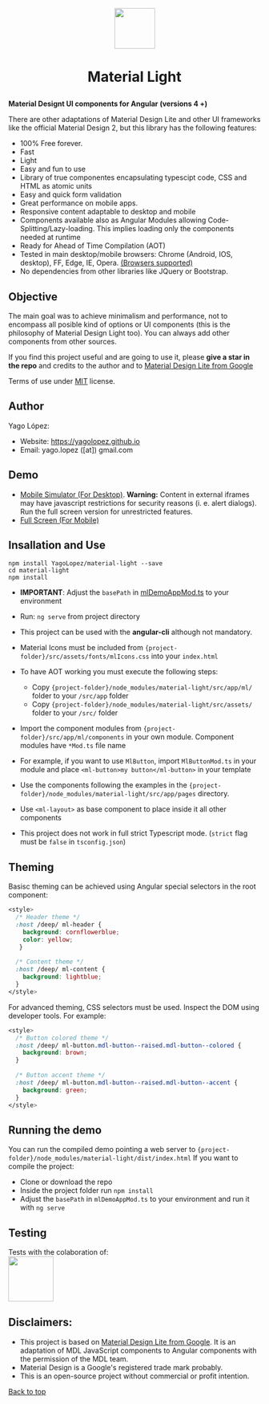 <p align="center"><img src="src/assets/img/logo.png" style="margin: auto; width: 81px;"></p>

<h1><p align="center">Material Light</p></h1>

**Material Designt UI components for Angular (versions 4 +)**

There are other adaptations of Material Design Lite and other UI frameworks like the official Material Design 2, 
but this library has the following features:

- 100% Free forever.
- Fast
- Light
- Easy and fun to use
- Library of true componentes encapsulating typescipt code, CSS and HTML as atomic units
- Easy and quick form validation
- Great performance on mobile apps.
- Responsive content adaptable to desktop and mobile
- Components available also as Angular Modules allowing Code-Splitting/Lazy-loading. This implies loading only the components needed at runtime
- Ready for Ahead of Time Compilation (AOT)
- Tested in main desktop/mobile browsers: Chrome (Android, IOS, desktop), FF, Edge, IE, Opera. <a href="https://angular.io/docs/ts/latest/guide/browser-support.html" target="_blank">(Browsers supported)</a>
- No dependencies from other libraries like JQuery or Bootstrap.

## Objective

The main goal was to achieve minimalism and performance, not to encompass all posible kind of options or UI components (this is the philosophy of
Material Design Light too). You can always add other components from other sources.

If you find this project useful and are going to use it, please **give a star in the repo** and credits to the author 
and to <a href="http://getmdl.io" target="_blank">Material Design Lite from Google</a>

Terms of use under <a href="LICENSE.txt">MIT</a> license.

## Author

Yago López:

- Website: <a href="https://yagolopez.github.io" target="_blank">https://yagolopez.github.io</a>
- Email: yago.lopez ([at]) gmail.com

## Demo

- <a href="http://mobt.me/Xf27" target="_blank">Mobile Simulator (For Desktop)</a>. <b>Warning:</b> Content in 
external iframes may have javascript restrictions for security reasons (i. e. alert dialogs). Run the full screen 
version for unrestricted features.
- <a href="https://yagolopez.github.io/material-light/dist" target="_blank">Full Screen (For Mobile)</a>


## Insallation and Use

```shell
npm install YagoLopez/material-light --save
cd material-light
npm install
```
- <b>IMPORTANT</b>: Adjust the `basePath` in 
  <a href="https://github.com/YagoLopez/material-light/blob/master/src/app/mlDemoAppMod.ts#L47" target="_blank">
  mlDemoAppMod.ts</a> to your environment
- Run: `ng serve` from project directory

- This project can be used with the **angular-cli** although not mandatory.
- Material Icons must be included from `{project-folder}/src/assets/fonts/mlIcons.css` into your `index.html`
- To have AOT working you must execute the following steps:
  - Copy `{project-folder}/node_modules/material-light/src/app/ml/` folder to your `/src/app` folder
  - Copy `{project-folder}/node_modules/material-light/src/assets/` folder to your `/src/` folder
- Import the component modules from `{project-folder}/src/app/ml/components` in your own module. Component modules have `*Mod.ts` file name
- For example, if you want to use `MlButton`, import `MlButtonMod.ts` in your module and place `<ml-button>my button</ml-button>` in your template
- Use the components following the examples in the `{project-folder}/node_modules/material-light/src/app/pages` directory.
- Use `<ml-layout>` as base component to place inside it all other components
- This project does not work in full strict Typescript mode. (`strict` flag must be `false` in `tsconfig.json`)

## Theming

Basisc theming can be achieved using Angular special selectors in the root component:

```CSS
<style>
  /* Header theme */
  :host /deep/ ml-header {
    background: cornflowerblue;
    color: yellow;
   }
   
  /* Content theme */
  :host /deep/ ml-content {
    background: lightblue;
  }
</style>
```

For advanced theming, CSS selectors must be used. Inspect the DOM using developer tools. For example:

```CSS
<style>
  /* Button colored theme */
  :host /deep/ ml-button.mdl-button--raised.mdl-button--colored {
    background: brown;
  }
  
  /* Button accent theme */
  :host /deep/ ml-button.mdl-button--raised.mdl-button--accent {
    background: green;
  }
</style>  
```

## Running the demo

You can run the compiled demo pointing a web server to `{project-folder}/node_modules/material-light/dist/index.html`
If you want to compile the project:
- Clone or download the repo
- Inside the project folder run `npm install`
- Adjust the `basePath` in `mlDemoAppMod.ts` to your environment and run it with `ng serve`

## Testing

<div>Tests with the colaboration of:</div>
<a href="https://www.browserstack.com/" target="_blank"><img src="browserstack-logo.png" height="90px"></a>

## Disclaimers:

- This project is based on <a href="http://getmdl.io" target="_blank">Material Design Lite from Google</a>. It is an adaptation of MDL JavaScript components to Angular components with the permission of the MDL team.
- Material Design is a Google's registered trade mark probably.
- This is an open-source project without commercial or profit intention.

<p><a href="#">Back to top</a>
